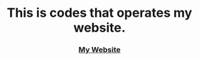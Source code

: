 <h1 align="center">This is codes that operates my website.</h1>



<h3 align="center"><a href="https://sahilsi552.github.io/">My Website</a></h3>
